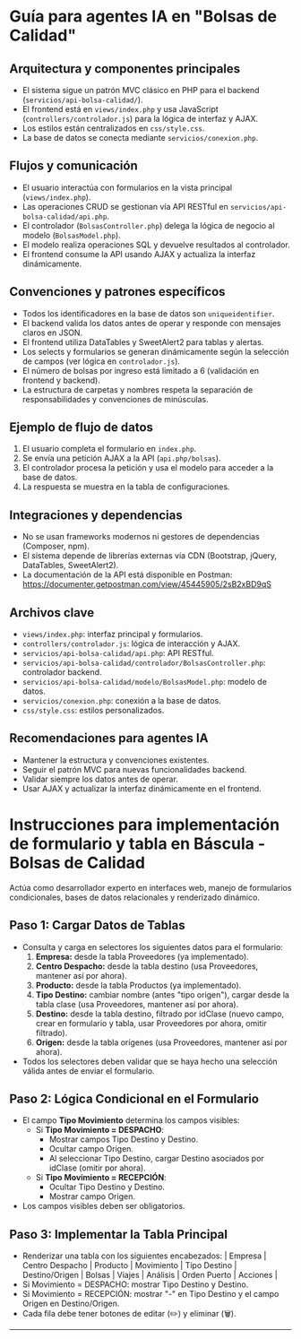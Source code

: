 # Guía para agentes IA en "Bolsas de Calidad"

## Arquitectura y componentes principales
- El sistema sigue un patrón MVC clásico en PHP para el backend (`servicios/api-bolsa-calidad/`).
- El frontend está en `views/index.php` y usa JavaScript (`controllers/controlador.js`) para la lógica de interfaz y AJAX.
- Los estilos están centralizados en `css/style.css`.
- La base de datos se conecta mediante `servicios/conexion.php`.

## Flujos y comunicación
- El usuario interactúa con formularios en la vista principal (`views/index.php`).
- Las operaciones CRUD se gestionan vía API RESTful en `servicios/api-bolsa-calidad/api.php`.
- El controlador (`BolsasController.php`) delega la lógica de negocio al modelo (`BolsasModel.php`).
- El modelo realiza operaciones SQL y devuelve resultados al controlador.
- El frontend consume la API usando AJAX y actualiza la interfaz dinámicamente.

## Convenciones y patrones específicos
- Todos los identificadores en la base de datos son `uniqueidentifier`.
- El backend valida los datos antes de operar y responde con mensajes claros en JSON.
- El frontend utiliza DataTables y SweetAlert2 para tablas y alertas.
- Los selects y formularios se generan dinámicamente según la selección de campos (ver lógica en `controlador.js`).
- El número de bolsas por ingreso está limitado a 6 (validación en frontend y backend).
- La estructura de carpetas y nombres respeta la separación de responsabilidades y convenciones de minúsculas.

## Ejemplo de flujo de datos
1. El usuario completa el formulario en `index.php`.
2. Se envía una petición AJAX a la API (`api.php/bolsas`).
3. El controlador procesa la petición y usa el modelo para acceder a la base de datos.
4. La respuesta se muestra en la tabla de configuraciones.

## Integraciones y dependencias
- No se usan frameworks modernos ni gestores de dependencias (Composer, npm).
- El sistema depende de librerías externas vía CDN (Bootstrap, jQuery, DataTables, SweetAlert2).
- La documentación de la API está disponible en Postman: https://documenter.getpostman.com/view/45445905/2sB2xBD9qS

## Archivos clave
- `views/index.php`: interfaz principal y formularios.
- `controllers/controlador.js`: lógica de interacción y AJAX.
- `servicios/api-bolsa-calidad/api.php`: API RESTful.
- `servicios/api-bolsa-calidad/controlador/BolsasController.php`: controlador backend.
- `servicios/api-bolsa-calidad/modelo/BolsasModel.php`: modelo de datos.
- `servicios/conexion.php`: conexión a la base de datos.
- `css/style.css`: estilos personalizados.

## Recomendaciones para agentes IA
- Mantener la estructura y convenciones existentes.
- Seguir el patrón MVC para nuevas funcionalidades backend.
- Validar siempre los datos antes de operar.
- Usar AJAX y actualizar la interfaz dinámicamente en el frontend.



# Instrucciones para implementación de formulario y tabla en Báscula - Bolsas de Calidad

Actúa como desarrollador experto en interfaces web, manejo de formularios condicionales, bases de datos relacionales y renderizado dinámico.

## Paso 1: Cargar Datos de Tablas
- Consulta y carga en selectores los siguientes datos para el formulario:
  1. **Empresa:** desde la tabla Proveedores (ya implementado).
  2. **Centro Despacho:** desde la tabla destino (usa Proveedores, mantener así por ahora).
  3. **Producto:** desde la tabla Productos (ya implementado).
  4. **Tipo Destino:** cambiar nombre (antes "tipo origen"), cargar desde la tabla clase (usa Proveedores, mantener así por ahora).
  5. **Destino:** desde la tabla destino, filtrado por idClase (nuevo campo, crear en formulario y tabla, usar Proveedores por ahora, omitir filtrado).
  6. **Origen:** desde la tabla orígenes (usa Proveedores, mantener así por ahora).
- Todos los selectores deben validar que se haya hecho una selección válida antes de enviar el formulario.

## Paso 2: Lógica Condicional en el Formulario
- El campo **Tipo Movimiento** determina los campos visibles:
  - Si **Tipo Movimiento = DESPACHO**:
    - Mostrar campos Tipo Destino y Destino.
    - Ocultar campo Origen.
    - Al seleccionar Tipo Destino, cargar Destino asociados por idClase (omitir por ahora).
  - Si **Tipo Movimiento = RECEPCIÓN**:
    - Ocultar Tipo Destino y Destino.
    - Mostrar campo Origen.
- Los campos visibles deben ser obligatorios.

## Paso 3: Implementar la Tabla Principal
- Renderizar una tabla con los siguientes encabezados:
  | Empresa | Centro Despacho | Producto | Movimiento | Tipo Destino | Destino/Origen | Bolsas | Viajes | Análisis | Orden Puerto | Acciones |
- Si Movimiento = DESPACHO: mostrar Tipo Destino y Destino.
- Si Movimiento = RECEPCIÓN: mostrar "-" en Tipo Destino y el campo Origen en Destino/Origen.
- Cada fila debe tener botones de editar (✏️) y eliminar (🗑️).

---

